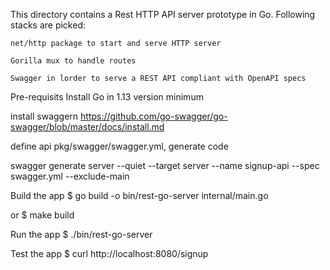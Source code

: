 This directory contains a Rest HTTP API server prototype in Go. Following stacks are picked:
	
	net/http package to start and serve HTTP server
  
	Gorilla mux to handle routes
  
  	Swagger in lorder to serve a REST API compliant with OpenAPI specs

Pre-requisits
  Install Go in 1.13 version minimum
  
  install swaggern https://github.com/go-swagger/go-swagger/blob/master/docs/install.md
  
  define api pkg/swagger/swagger.yml, generate code
  
  swagger generate server --quiet --target server --name signup-api --spec swagger.yml --exclude-main

Build the app
$ go build -o bin/rest-go-server internal/main.go

or
$ make build

Run the app
$ ./bin/rest-go-server

Test the app
$ curl http://localhost:8080/signup

